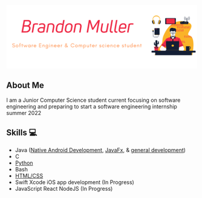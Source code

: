 ![](https://raw.githubusercontent.com/Commando-Brando/Commando-Brando/898cb37e2256ed47185a61e29907f92540bc61a6/github_transparent-dark_big.svg)

## About Me

I am a Junior Computer Science student current focusing on software engineering and preparing to start a software engineering internship summer 2022

## Skills :computer:
* Java ([Native Android Development](https://github.com/Commando-Brando/SimpleTweet), [JavaFx](https://github.com/WilliamG123/HotelManagementSystem), & [general development](https://github.com/Commando-Brando/Knapsack))
* C 
* [Python](https://github.com/Commando-Brando/AlfredBot) 
* Bash
* [HTML/CSS](https://github.com/Commando-Brando/The-Hub)
* Swift Xcode iOS app development (In Progress)
* JavaScript React NodeJS (In Progress)



<!--
**Commando-Brando/Commando-Brando** is a ✨ _special_ ✨ repository because its `README.md` (this file) appears on your GitHub profile.

Here are some ideas to get you started:

- 🔭 I’m currently working on ...
- 🌱 I’m currently learning ...
- 👯 I’m looking to collaborate on ...
- 🤔 I’m looking for help with ...
- 💬 Ask me about ...
- 📫 How to reach me: ...
- 😄 Pronouns: ...
- ⚡ Fun fact: ...
-->
